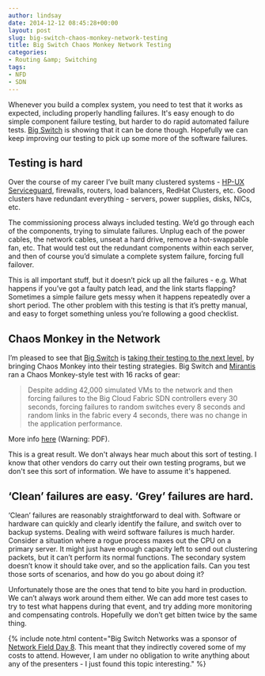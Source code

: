 ```yaml
---
author: lindsay
date: 2014-12-12 08:45:28+00:00
layout: post
slug: big-switch-chaos-monkey-network-testing
title: Big Switch Chaos Monkey Network Testing
categories:
- Routing &amp; Switching
tags:
- NFD
- SDN
---
```


Whenever you build a complex system, you need to test that it works as expected, including properly handling failures. It's easy enough to do simple component failure testing, but harder to do rapid automated failure tests. [Big Switch](http://www.bigswitch.com/) is showing that it can be done though. Hopefully we can keep improving our testing to pick up some more of the software failures.

## Testing is hard

Over the course of my career I’ve built many clustered systems - [HP-UX Serviceguard](http://www8.hp.com/us/en/products/server-software/product-detail.html?oid=4162060), firewalls, routers, load balancers, RedHat Clusters, etc. Good clusters have redundant everything - servers, power supplies, disks, NICs, etc.

The commissioning process always included testing. We’d go through each of the components, trying to simulate failures. Unplug each of the power cables, the network cables, unseat a hard drive, remove a hot-swappable fan, etc. That would test out the redundant components within each server, and then of course you’d simulate a complete system failure, forcing full failover.

This is all important stuff, but it doesn’t pick up all the failures - e.g. What happens if you’ve got a faulty patch lead, and the link starts flapping? Sometimes a simple failure gets messy when it happens repeatedly over a short period. The other problem with this testing is that it’s pretty manual, and easy to forget something unless you’re following a good checklist.

## Chaos Monkey in the Network

I’m pleased to see that [Big Switch](http://www.bigswitch.com/) is [taking their testing to the next level](http://go.bigswitch.com/rs/bigswitchnetworks/images/Chaos%20Monkey%20and%20Big%20Cloud%20Fabric.pdf), by bringing Chaos Monkey into their testing strategies. Big Switch and [Mirantis](http://www.mirantis.com) ran a Chaos Monkey-style test with 16 racks of gear:

> Despite adding 42,000 simulated VMs to the network and then forcing failures to the Big Cloud Fabric SDN controllers every 30 seconds, forcing failures to random switches every 8 seconds and random links in the fabric every 4 seconds, there was no change in the application performance.

More info [here](http://go.bigswitch.com/rs/bigswitchnetworks/images/Chaos%20Monkey%20and%20Big%20Cloud%20Fabric.pdf) (Warning: PDF).

This is a great result. We don't always hear much about this sort of testing. I know that other vendors do carry out their own testing programs, but we don't see this sort of information. We have to assume it's happened.

## ‘Clean’ failures are easy. ‘Grey’ failures are hard.

‘Clean’ failures are reasonably straightforward to deal with. Software or hardware can quickly and clearly identify the failure, and switch over to backup systems. Dealing with weird software failures is much harder. Consider a situation where a rogue process maxes out the CPU on a primary server. It might just have enough capacity left to send out clustering packets, but it can’t perform its normal functions. The secondary system doesn’t know it should take over, and so the application fails. Can you test those sorts of scenarios, and how do you go about doing it?

Unfortunately those are the ones that tend to bite you hard in production. We can’t always work around them either. We can add more test cases to try to test what happens during that event, and try adding more monitoring and compensating controls. Hopefully we don’t get bitten twice by the same thing.

{% include note.html content="Big Switch Networks was a sponsor of [Network Field Day 8](http://techfieldday.com/event/nfd8/). This meant that they indirectly covered some of my costs to attend. However, I am under no obligation to write anything about any of the presenters - I just found this topic interesting." %}
